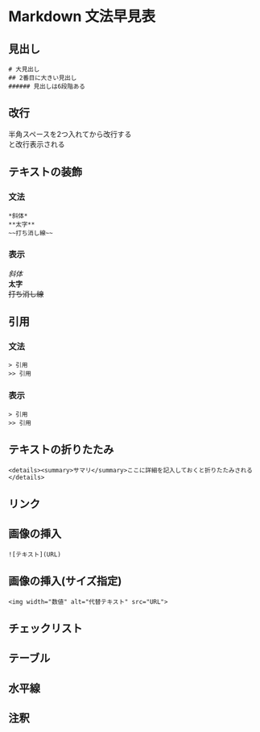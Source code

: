 # Markdown 文法早見表
## 見出し
```
# 大見出し
## 2番目に大きい見出し
###### 見出しは6段階ある
```

## 改行 
半角スペースを2つ入れてから改行する  
と改行表示される

## テキストの装飾 
### 文法
```
*斜体*
**太字**
~~打ち消し線~~
```
### 表示
*斜体*  
**太字**  
~~打ち消し線~~  


## 引用 
### 文法
```
> 引用
>> 引用
```

### 表示
```
> 引用
>> 引用
```

## テキストの折りたたみ
```
<details><summary>サマリ</summary>ここに詳細を記入しておくと折りたたみされる</details>
```

## リンク


## 画像の挿入
```
![テキスト](URL)
```

## 画像の挿入(サイズ指定)
```
<img width="数値" alt="代替テキスト" src="URL">
```

## チェックリスト

## テーブル

## 水平線

## 注釈
